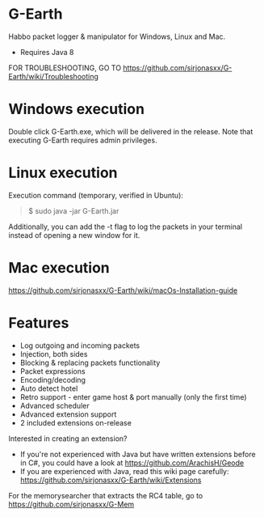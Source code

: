 # G-Earth
Habbo packet logger & manipulator for Windows, Linux and Mac.

- Requires Java 8

FOR TROUBLESHOOTING, GO TO https://github.com/sirjonasxx/G-Earth/wiki/Troubleshooting

# Windows execution
Double click G-Earth.exe, which will be delivered in the release. Note that executing G-Earth requires admin privileges.

# Linux execution
Execution command (temporary, verified in Ubuntu):
> $ sudo java -jar G-Earth.jar 

Additionally, you can add the -t flag to log the packets in your terminal instead of opening a new window for it.

# Mac execution
https://github.com/sirjonasxx/G-Earth/wiki/macOs-Installation-guide

# Features
* Log outgoing and incoming packets
* Injection, both sides
* Blocking & replacing packets functionality
* Packet expressions
* Encoding/decoding
* Auto detect hotel
* Retro support - enter game host & port manually (only the first time)
* Advanced scheduler
* Advanced extension support
* 2 included extensions on-release

Interested in creating an extension?
* If you're not experienced with Java but have written extensions before in C#, you could have a look at https://github.com/ArachisH/Geode
* If you are experienced with Java, read this wiki page carefully: https://github.com/sirjonasxx/G-Earth/wiki/Extensions

For the memorysearcher that extracts the RC4 table, go to https://github.com/sirjonasxx/G-Mem